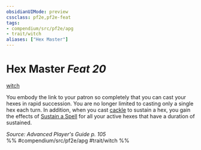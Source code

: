 ```yaml
---
obsidianUIMode: preview
cssclass: pf2e,pf2e-feat
tags:
- compendium/src/pf2e/apg
- trait/witch
aliases: ["Hex Master"]
---
```

# Hex Master  *Feat 20*  
[witch](../../rules/traits/witch-apg.md)  


You embody the link to your patron so completely that you can cast your hexes in rapid succession. You are no longer limited to casting only a single hex each turn. In addition, when you cast [cackle](../spells/cackle-apg.md) to sustain a hex, you gain the effects of [Sustain a Spell](../../rules/actions/sustain-a-spell.md) for all your active hexes that have a duration of sustained.

*Source: Advanced Player's Guide p. 105*  
%% #compendium/src/pf2e/apg #trait/witch %%